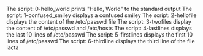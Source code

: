 The script: 0-hello_world prints "Hello, World" to the standard output
The script: 1-confused_smiley displays a confused smiley
The script: 2-hellofile displays the content of the /etc/passwd file
The script: 3-twofiles display the content of /etc/passwd and /etc/hosts
The script: 4-lastlines displays the last 10 lines of /etc/passwd
The script: 5-firstlines displays the first 10 lines of /etc/passwd
The script: 6-thirdline displays the third line of the file iacta 
